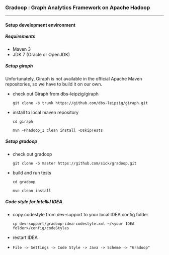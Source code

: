 ### Gradoop : Graph Analytics Framework on Apache Hadoop
***

#### Setup development environment

##### Requirements

* Maven 3
* JDK 7 (Oracle or OpenJDK)

##### Setup giraph

Unfortunately, Giraph is not available in the official Apache Maven 
repositories, so we have to build it on our own.

* check out Giraph from dbs-leipzig/giraph

    `git clone -b trunk https://github.com/dbs-leipzig/giraph.git`
    
* install to local maven repository

    `cd giraph`
    
    `mvn -Phadoop_1 clean install -DskipTests`
    
##### Setup gradoop

* check out gradoop

    `git clone -b master https://github.com/s1ck/gradoop.git`
    
* build and run tests

    `cd gradoop`
    
    `mvn clean install`

##### Code style for IntelliJ IDEA

* copy codestyle from dev-support to your local IDEA config folder

    `cp dev-support/gradoop-idea-codestyle.xml ~/<your IDEA folder>/config/codeStyles`
    
* restart IDEA
* `File -> Settings -> Code Style -> Java -> Scheme -> "Gradoop"`
    





